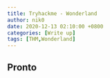 ```yaml
---
title: Tryhackme - Wonderland
author: nik0
date: 2020-12-13 02:10:00 +0800
categories: [Write up]
tags: [THM,Wonderland]
---
```


## Pronto
